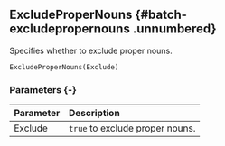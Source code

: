 ## ExcludeProperNouns {#batch-excludepropernouns .unnumbered}

Specifies whether to exclude proper nouns.

```{sql}
ExcludeProperNouns(Exclude)
```

### Parameters {-}

**Parameter** | **Description**
| :-- | :-- |
Exclude | `true` to exclude proper nouns.
